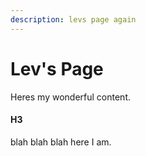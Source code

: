 ```yaml
---
description: levs page again
---
```


# Lev's Page

Heres my wonderful content.

#### H3

blah blah blah here I am.

